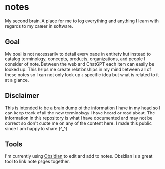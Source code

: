 # notes
My second brain. A place for me to log everything and anything I learn with regards to my career in software.

## Goal
My goal is not necessarily to detail every page in entirety but instead to catalog terminology, concepts, products, organizations, and people I consider of note. Between the web and ChatGPT each item can easily be looked up. This helps me create relationships in my mind between all of these notes so I can not only look up a specific idea but what is related to it at a glance.

## Disclaimer
This is intended to be a brain dump of the information I have in my head so I can keep track of all the new terminology I have heard or read about. The information in this repository is what I have documented and may not be correct so don't quote me on any of the content here. I made this public since I am happy to share (^_^)

## Tools
I'm currently using [Obsidian](https://obsidian.md/) to edit and add to notes. Obsidian is a great tool to link note pages together.